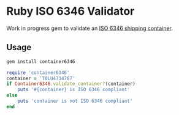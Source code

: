 # Ruby ISO 6346 Validator
Work in progress gem to validate an <a href="https://en.wikipedia.org/wiki/ISO_6346#Calculation_step_1">ISO 6346 shipping container</a>.


## Usage 

```bash
gem install container6346
```


```ruby
require 'container6346'
container = 'TOLU4734787'
if Container6346.validate_container?(container)
	puts '#{container} is ISO 6346 compliant'
else
	puts 'container is not ISO 6346 compliant'
end

``` 

